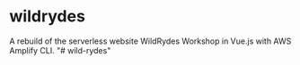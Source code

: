 # wildrydes

A rebuild of the serverless website WildRydes Workshop in Vue.js with AWS Amplify CLI.
"# wild-rydes" 
